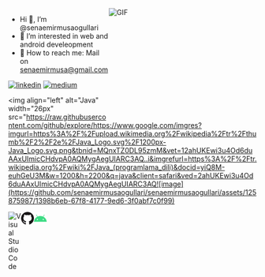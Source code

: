 <img align="right" alt="GIF" src="https://media.tenor.com/S59bPkT0pqcAAAAC/programming.gif" width="300" height="220" />

- Hi 👋, I’m @senaemirmusaogullari
- 👀 I’m interested in web and android develeopment
- 📧 How to reach me: Mail on senaemirmusa@gmail.com
  
[![linkedin](https://img.shields.io/badge/Linkedin-000000?style=for-the-badge&logo=Linkedin&logoColor=white)](https://www.linkedin.com/in/sena-emirmusaoğulları-b43358184/)
[![medium](https://img.shields.io/badge/Medium-000000?style=for-the-badge&logo=Medium&logoColor=white)](https://medium.com/@senaemirmusa)


<img align="left" alt="Java" width="26px" src="https://raw.githubusercontent.com/github/explore/https://www.google.com/imgres?imgurl=https%3A%2F%2Fupload.wikimedia.org%2Fwikipedia%2Ftr%2Fthumb%2F2%2F2e%2FJava_Logo.svg%2F1200px-Java_Logo.svg.png&tbnid=MQnxTZ0DL95zmM&vet=12ahUKEwi3u4Od6duAAxUImicCHdvpA0AQMygAegUIARC3AQ..i&imgrefurl=https%3A%2F%2Ftr.wikipedia.org%2Fwiki%2FJava_(programlama_dili)&docid=yiQ8M-euhGeU3M&w=1200&h=2200&q=java&client=safari&ved=2ahUKEwi3u4Od6duAAxUImicCHdvpA0AQMygAegUIARC3AQ![image](https://github.com/senaemirmusaogullari/senaemirmusaogullari/assets/125875987/1398b6eb-67f8-4177-9ed6-3f0abf7c0f99)

<img align="left" alt="Visual Studio Code" width="26px" src="https://raw.githubusercontent.com/github/explore/80688e429a7d4ef2fca1e82350fe8e3517d3494d/topics/visual-studio-code/visual-studio-code.png" />
<img align="left" alt="GitHub" width="26px" src="https://raw.githubusercontent.com/github/explore/78df643247d429f6cc873026c0622819ad797942/topics/github/github.png" />
<img align="left" alt="Android" width="26px" src="https://raw.githubusercontent.com/github/explore/80688e429a7d4ef2fca1e82350fe8e3517d3494d/topics/android/android.png" />
<!---
senaemirmusaogullari/senaemirmusaogullari is a ✨ special ✨ repository because its `README.md` (this file) appears on your GitHub profile.
You can click the Preview link to take a look at your changes.
--->

